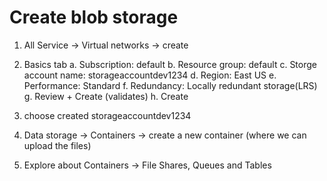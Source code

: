 # Create blob storage

1. All Service -> Virtual networks -> create
  1. Basics tab
    a. Subscription: default
    b. Resource group: default
    c. Storge account name: storageaccountdev1234
    d. Region: East US
    e. Performance: Standard
    f. Redundancy: Locally redundant storage(LRS)
    g. Review + Create (validates)
    h. Create
    
2. choose created storageaccountdev1234
  1. Data storage -> Containers -> create a new container (where we can upload the files)
  2. Explore about Containers -> File Shares, Queues and Tables
